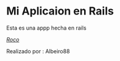 # Mi Aplicaion en Rails

Esta es una appp hecha en rails 

[*Roco*](https://www.google.com)

Realizado por : Albeiro88
